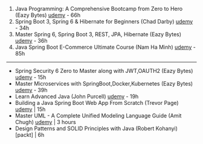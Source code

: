 1. Java Programming: A Comprehensive Bootcamp from Zero to Hero (Eazy Bytes) [udemy](https://www.udemy.com/course/java-programming-a-comprehensive-bootcamp-from-zero-to-hero) - 66h
2. Spring Boot 3, Spring 6 & Hibernate for Beginners (Chad Darby) [udemy](https://www.udemy.com/course/spring-hibernate-tutorial) - 34h
3. Master Spring 6, Spring Boot 3, REST, JPA, Hibernate (Eazy Bytes) [udemy](https://www.udemy.com/course/spring-springboot-jpa-hibernate-zero-to-master) - 36h
4. Java Spring Boot E-Commerce Ultimate Course (Nam Ha Minh) [udemy](https://www.udemy.com/course/spring-boot-e-commerce-ultimate) - 85h

---

- Spring Security 6 Zero to Master along with JWT,OAUTH2 (Eazy Bytes) [udemy](https://www.udemy.com/course/spring-security-zero-to-master) - 15h
- Master Microservices with SpringBoot,Docker,Kubernetes (Eazy Bytes) [udemy](https://www.udemy.com/course/master-microservices-with-spring-docker-kubernetes) - 39h
- Learn Advanced Java (John Purcell) [udemy](https://www.udemy.com/course/learn-advanced-java/) - 19h
- Building a Java Spring Boot Web App From Scratch (Trevor Page) [udemy](https://www.udemy.com/course/building-a-java-spring-boot-web-app-from-scratch) | 15h
- Master UML - A Complete Unified Modeling Language Guide (Amit Chugh) [udemy](https://www.udemy.com/course/master-uml) | 3 hours
- Design Patterns and SOLID Principles with Java (Robert Kohanyi) [packt] | 6h